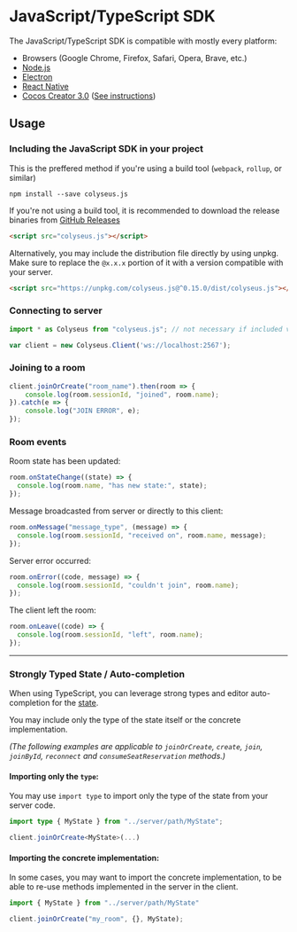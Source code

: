 # JavaScript/TypeScript SDK

The JavaScript/TypeScript SDK is compatible with mostly every platform:

- Browsers (Google Chrome, Firefox, Safari, Opera, Brave, etc.)
- [Node.js](https://nodejs.org/)
- [Electron](https://github.com/electron/electron)
- [React Native](https://github.com/facebook/react-native)
- [Cocos Creator 3.0](https://cocos.com/creator) ([See instructions](/getting-started/cocos-creator))

## Usage

### Including the JavaScript SDK in your project

This is the preffered method if you're using a build tool (`webpack`, `rollup`, or similar)

```
npm install --save colyseus.js
```

If you're not using a build tool, it is recommended to download the release binaries from [GitHub Releases](https://github.com/colyseus/colyseus.js/releases)

```html
<script src="colyseus.js"></script>
```

Alternatively, you may include the distribution file directly by using unpkg. Make sure to replace the `@x.x.x` portion of it with a version compatible with your server.

```html
<script src="https://unpkg.com/colyseus.js@^0.15.0/dist/colyseus.js"></script>
```

### Connecting to server

```ts
import * as Colyseus from "colyseus.js"; // not necessary if included via <script> tag.

var client = new Colyseus.Client('ws://localhost:2567');
```

### Joining to a room

```ts
client.joinOrCreate("room_name").then(room => {
    console.log(room.sessionId, "joined", room.name);
}).catch(e => {
    console.log("JOIN ERROR", e);
});
```

### Room events

Room state has been updated:

```ts
room.onStateChange((state) => {
  console.log(room.name, "has new state:", state);
});
```

Message broadcasted from server or directly to this client:

```ts
room.onMessage("message_type", (message) => {
  console.log(room.sessionId, "received on", room.name, message);
});
```

Server error occurred:

```ts
room.onError((code, message) => {
  console.log(room.sessionId, "couldn't join", room.name);
});
```

The client left the room:

```ts
room.onLeave((code) => {
  console.log(room.sessionId, "left", room.name);
});
```

---

### Strongly Typed State / Auto-completion

When using TypeScript, you can leverage strong types and editor auto-completion for the [state](/state/schema/).

You may include only the type of the state itself or the concrete implementation.

_(The following examples are applicable to `joinOrCreate`, `create`, `join`, `joinById`, `reconnect` and `consumeSeatReservation` methods.)_

#### Importing only the `type`:

You may use `import type` to import only the type of the state from your server code.

```ts
import type { MyState } from "../server/path/MyState";

client.joinOrCreate<MyState>(...)
```

#### Importing the concrete implementation:

In some cases, you may want to import the concrete implementation, to be able to re-use methods implemented in the server in the client.

```ts
import { MyState } from "../server/path/MyState"

client.joinOrCreate("my_room", {}, MyState);
```
